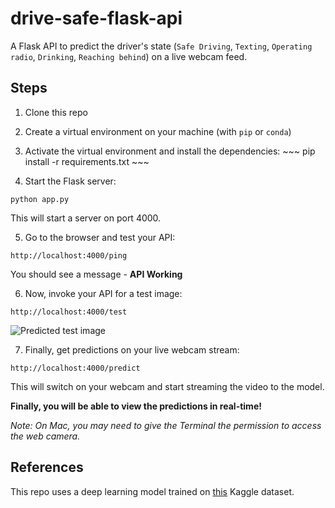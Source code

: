 # drive-safe-flask-api
A Flask API to predict the driver's state (`Safe Driving`, `Texting`, `Operating radio`, `Drinking`, `Reaching behind`) on a live webcam feed. 

## Steps
1. Clone this repo

2. Create a virtual environment on your machine (with `pip` or `conda`)

3. Activate the virtual environment and install the dependencies: ~~~ pip install -r requirements.txt ~~~

4. Start the Flask server: 
~~~
python app.py 
~~~ 

This will start a server on port 4000.

5. Go to the browser and test your API: 
~~~
http://localhost:4000/ping
~~~

You should see a message - **API Working**

6. Now, invoke your API for a test image:
~~~
http://localhost:4000/test
~~~

![Predicted test image](https://drive.google.com/uc?export=view&id=10wcY66yTk46w64EfyMYj5Ne_eq1dA4Nr)

7. Finally, get predictions on your live webcam stream: 
~~~
http://localhost:4000/predict
~~~

This will switch on your webcam and start streaming the video to the model. 

**Finally, you will be able to view the predictions in real-time!**

*Note: On Mac, you may need to give the Terminal the permission to access the web camera.*


## References
This repo uses a deep learning model trained on [this](https://www.kaggle.com/c/state-farm-distracted-driver-detection/data) Kaggle dataset. 
